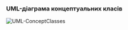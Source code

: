 ### UML-діаграма концептуальних класів
![UML-ConceptClasses](https://user-images.githubusercontent.com/79446015/194546999-67c8daf6-fba6-45e3-ac80-f290b089bf2a.jpg)
